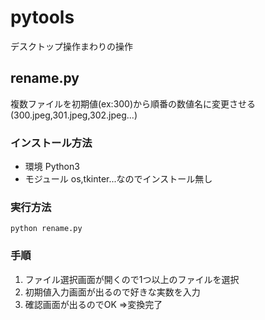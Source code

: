 # pytools
デスクトップ操作まわりの操作

## rename.py
複数ファイルを初期値(ex:300)から順番の数値名に変更させる
(300.jpeg,301.jpeg,302.jpeg...)

### インストール方法
- 環境
Python3
- モジュール
os,tkinter...なのでインストール無し
### 実行方法
`python rename.py`
### 手順
1. ファイル選択画面が開くので1つ以上のファイルを選択
2. 初期値入力画面が出るので好きな実数を入力
3. 確認画面が出るのでOK
=>変換完了